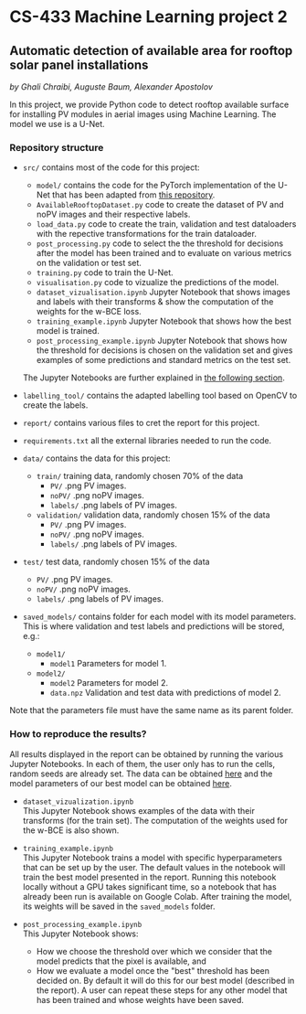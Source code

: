# CS-433 Machine Learning project 2

## Automatic detection of available area for rooftop solar panel installations

*by Ghali Chraibi, Auguste Baum, Alexander Apostolov*

In this project, we provide Python code to detect rooftop available surface for installing PV modules in aerial images using Machine Learning. The model we use is a U-Net.


### Repository structure

- `src/` contains most of the code for this project:
    - `model/` contains the code for the PyTorch implementation of the U-Net that has been adapted from [this repository](https://github.com/milesial/Pytorch-UNet).
    - `AvailableRooftopDataset.py` code to create the dataset of PV and noPV images and their respective labels.
    - `load_data.py` code to create the train, validation and test dataloaders with the repective transformations for the train dataloader.
    - `post_processing.py` code to select the the threshold for decisions after the model has been trained and to evaluate on various metrics on the validation or test set.
    - `training.py` code to train the U-Net.
    - `visualisation.py` code to vizualize the predictions of the model.
    - `dataset_vizualisation.ipynb` Jupyter Notebook that shows images and labels with their transforms & show the computation of the weights for the w-BCE loss.
    - `training_example.ipynb` Jupyter Notebook that shows how the best model is trained.
    - `post_processing_example.ipynb` Jupyter Notebook that shows how the threshold for decisions is chosen on the validation set and gives examples of some predictions and standard metrics on the test set.

    The Jupyter Notebooks are further explained in [the following section](#how-to-reproduce-the-results).
- `labelling_tool/` contains the adapted labelling tool based on OpenCV to create the labels.
- `report/` contains various files to cret the report for this project.
- `requirements.txt` all the external libraries needed to run the code.
- `data/` contains the data for this project:
    - `train/` training data, randomly chosen 70% of the data
        - `PV/` .png PV images.
        - `noPV/` .png noPV images.
        - `labels/` .png labels of PV images.
    - `validation/` validation data, randomly chosen 15% of the data
        - `PV/` .png PV images.
        - `noPV/` .png noPV images.
        - `labels/` .png labels of PV images.

- `test/` test data, randomly chosen 15% of the data
    - `PV/` .png PV images.
    - `noPV/` .png noPV images.
    - `labels/` .png labels of PV images.
- `saved_models/` contains folder for each model with its model parameters. This is where validation and test labels and predictions will be stored, e.g.:
    - `model1/`
        - `model1` Parameters for model 1.
    - `model2/`
        - `model2` Parameters for model 2.
        - `data.npz` Validation and test data with predictions of model 2.
        
Note that the parameters file must have the same name as its parent folder.

### How to reproduce the results?

All results displayed in the report can be obtained by running the various Jupyter Notebooks. In each of them, the user only has to run the cells, random seeds are already set. The data can be obtained [here](https://drive.switch.ch/index.php/s/rLs7MnYr5mgp2cS) and the model parameters of our best model can be obtained [here](https://drive.switch.ch/index.php/s/21F8TGvd8UbCPJc).

- `dataset_vizualization.ipynb`<br/>
This Jupyter Notebook shows examples of the data with their transforms (for the train set). The computation of the weights used for the w-BCE is also shown.

- `training_example.ipynb`<br/>
This Jupyter Notebook trains a model with specific hyperparameters that can be set up by the user. The default values in the notebook will train the best model presented in the report. Running this notebook locally without a GPU takes significant time, so a notebook that has already been run is available on Google Colab. After training the model, its weights will be saved in the `saved_models` folder.

- `post_processing_example.ipynb`<br/>
This Jupyter Notebook shows:
  - How we choose the threshold over which we consider that the model predicts that the pixel is available, and
  - How we evaluate a model once the "best" threshold has been decided on.
By default it will do this for our best model (described in the report). A user can repeat these steps for any other model that has been trained and whose weights have been saved.
